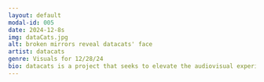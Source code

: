 ```yaml
---
layout: default
modal-id: 005
date: 2024-12-8s
img: dataCats.jpg
alt: broken mirrors reveal datacats' face
artist: datacats
genre: Visuals for 12/28/24
bio: datacats is a project that seeks to elevate the audiovisual experience by combining obsolete analog technology to produce retina scorching imagery.
---
```

